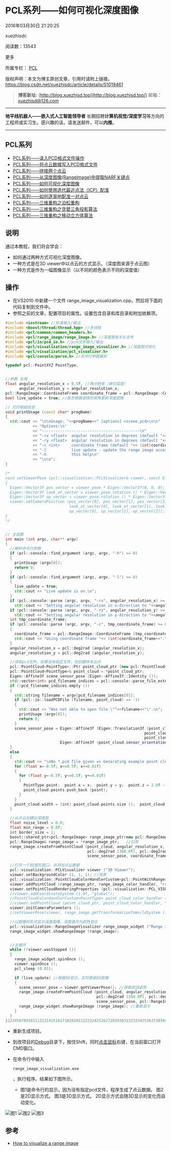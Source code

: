 # PCL系列——如何可视化深度图像

2016年03月30日 21:20:25

 

xuezhisdc

 

阅读数：13543

更多

所属专栏： [PCL](https://blog.csdn.net/column/details/pointcloudlibrary.html)



版权声明：本文为博主原创文章，引用时请附上链接。	https://blog.csdn.net/xuezhisdc/article/details/51019461

> **博客新址:** [http://blog.xuezhisd.top](http://blog.xuezhisd.top/) 
> 邮箱：xuezhisd@126.com

------

**地平线机器人——嵌入式人工智能领导者** 长期招聘**计算机视觉/深度学习**等方向的工程师或实习生。感兴趣的话，请发送邮件，可以**内推**。

------

## PCL系列

- [PCL系列——读入PCD格式文件操作](http://blog.csdn.net/xuezhisdc/article/details/51012300)
- [PCL系列——将点云数据写入PCD格式文件](http://blog.csdn.net/xuezhisdc/article/details/51012463)
- [PCL系列——拼接两个点云](http://blog.csdn.net/xuezhisdc/article/details/51014388)
- [PCL系列——从深度图像(RangeImage)中提取NARF关键点](http://blog.csdn.net/xuezhisdc/article/details/51018872)
- [PCL系列——如何可视化深度图像](http://blog.csdn.net/xuezhisdc/article/details/51019461)
- [PCL系列——如何使用迭代最近点法（ICP）配准](http://blog.csdn.net/xuezhisdc/article/details/51023251)
- [PCL系列——如何逐渐地配准一对点云](http://blog.csdn.net/xuezhisdc/article/details/51030943)
- [PCL系列——三维重构之泊松重构](http://blog.csdn.net/xuezhisdc/article/details/51034189)
- [PCL系列——三维重构之贪婪三角投影算法](http://blog.csdn.net/xuezhisdc/article/details/51034272)
- [PCL系列——三维重构之移动立方体算法](http://blog.csdn.net/xuezhisdc/article/details/51034359)

## 说明

通过本教程，我们将会学会：

- 如何通过两种方式可视化深度图像。
- 一种方式是在3D viewer中以点云的方式显示。（深度图来源于点云图）
- 一种方式是作为一幅图像显示（以不同的颜色表示不同的深度值）

## 操作

- 在VS2010 中新建一个文件 range_image_visualization.cpp，然后将下面的代码复制到文件中。
- 参照之前的文章，配置项目的属性。设置包含目录和库目录和附加依赖项。

```cpp
#include <iostream> //标准输入/输出
#include <boost/thread/thread.hpp> //多线程
#include <pcl/common/common_headers.h>
#include <pcl/range_image/range_image.h> //深度图有关头文件
#include <pcl/io/pcd_io.h> //pcd文件输入/输出
#include <pcl/visualization/range_image_visualizer.h> //深度图可视化
#include <pcl/visualization/pcl_visualizer.h>
#include <pcl/console/parse.h> //命令行参数解析

typedef pcl::PointXYZ PointType;


//参数 全局
float angular_resolution_x = 0.5f, //角分辨率（单位弧度）
      angular_resolution_y = angular_resolution_x;
pcl::RangeImage::CoordinateFrame coordinate_frame = pcl::RangeImage::CAMERA_FRAME; //坐标帧（相机帧）
bool live_update = true; //是否根据选择的视角更新深度图像

// 打印帮助信息
void printUsage (const char* progName)
{
  std::cout << "\n\nUsage: "<<progName<<" [options] <scene.pcd>\n\n"
            << "Options:\n"
            << "-------------------------------------------\n"
            << "-rx <float>  angular resolution in degrees (default "<<angular_resolution_x<<")\n"
            << "-ry <float>  angular resolution in degrees (default "<<angular_resolution_y<<")\n"
            << "-c <int>     coordinate frame (default "<< (int)coordinate_frame<<")\n"
            << "-l           live update - update the range image according to the selected view in the 3D viewer.\n"
            << "-h           this help\n"
            << "\n\n";
}

/*
void setViewerPose (pcl::visualization::PCLVisualizer& viewer, const Eigen::Affine3f& viewer_pose)
{
  Eigen::Vector3f pos_vector = viewer_pose * Eigen::Vector3f(0, 0, 0);
  Eigen::Vector3f look_at_vector = viewer_pose.rotation () * Eigen::Vector3f(0, 0, 1) + pos_vector;
  Eigen::Vector3f up_vector = viewer_pose.rotation () * Eigen::Vector3f(0, -1, 0);
  viewer.setCameraPosition (pos_vector[0], pos_vector[1], pos_vector[2],
                            look_at_vector[0], look_at_vector[1], look_at_vector[2],
                            up_vector[0], up_vector[1], up_vector[2]);
}
*/


// 主函数
int main (int argc, char** argv)
{
  //解析命令行参数
  if (pcl::console::find_argument (argc, argv, "-h") >= 0)
  {
    printUsage (argv[0]);
    return 0;
  }
  if (pcl::console::find_argument (argc, argv, "-l") >= 0)
  {
    live_update = true;
    std::cout << "Live update is on.\n";
  }
  if (pcl::console::parse (argc, argv, "-rx", angular_resolution_x) >= 0)
    std::cout << "Setting angular resolution in x-direction to "<<angular_resolution_x<<"deg.\n";
  if (pcl::console::parse (argc, argv, "-ry", angular_resolution_y) >= 0)
    std::cout << "Setting angular resolution in y-direction to "<<angular_resolution_y<<"deg.\n";
  int tmp_coordinate_frame;
  if (pcl::console::parse (argc, argv, "-c", tmp_coordinate_frame) >= 0)
  {
    coordinate_frame = pcl::RangeImage::CoordinateFrame (tmp_coordinate_frame);
    std::cout << "Using coordinate frame "<< (int)coordinate_frame<<".\n";
  }
  angular_resolution_x = pcl::deg2rad (angular_resolution_x);
  angular_resolution_y = pcl::deg2rad (angular_resolution_y);

  //读取pcd文件。如果没有指定文件，则创建样本云点
  pcl::PointCloud<PointType>::Ptr point_cloud_ptr (new pcl::PointCloud<PointType>);
  pcl::PointCloud<PointType>& point_cloud = *point_cloud_ptr;
  Eigen::Affine3f scene_sensor_pose (Eigen::Affine3f::Identity ());
  std::vector<int> pcd_filename_indices = pcl::console::parse_file_extension_argument (argc, argv, "pcd");
  if (!pcd_filename_indices.empty ())
  {
    std::string filename = argv[pcd_filename_indices[0]];
    if (pcl::io::loadPCDFile (filename, point_cloud) == -1)
    {
      std::cout << "Was not able to open file \""<<filename<<"\".\n";
      printUsage (argv[0]);
      return 0;
    }
    scene_sensor_pose = Eigen::Affine3f (Eigen::Translation3f (point_cloud.sensor_origin_[0],
                                                             point_cloud.sensor_origin_[1],
                                                             point_cloud.sensor_origin_[2])) *
                        Eigen::Affine3f (point_cloud.sensor_orientation_);
  }
  else
  {
    std::cout << "\nNo *.pcd file given => Genarating example point cloud.\n\n";
    for (float x=-0.5f; x<=0.5f; x+=0.01f)
    {
      for (float y=-0.5f; y<=0.5f; y+=0.01f)
      {
        PointType point;  point.x = x;  point.y = y;  point.z = 2.0f - y;
        point_cloud.points.push_back (point);
      }
    }
    point_cloud.width = (int) point_cloud.points.size ();  point_cloud.height = 1;
  }

  //从点云创建出深度图
  float noise_level = 0.0;
  float min_range = 0.0f;
  int border_size = 1;
  boost::shared_ptr<pcl::RangeImage> range_image_ptr(new pcl::RangeImage); //深度图指针
  pcl::RangeImage& range_image = *range_image_ptr;   //引用
  range_image.createFromPointCloud (point_cloud, angular_resolution_x, angular_resolution_y,
                                    pcl::deg2rad (360.0f), pcl::deg2rad (180.0f),
                                    scene_sensor_pose, coordinate_frame, noise_level, min_range, border_size); //从点云创建出深度图

  //打开一个3D图形窗口，并添加点云数据
  pcl::visualization::PCLVisualizer viewer ("3D Viewer");
  viewer.setBackgroundColor (1, 1, 1); //背景
  pcl::visualization::PointCloudColorHandlerCustom<pcl::PointWithRange> range_image_color_handler (range_image_ptr, 0, 0, 0);
  viewer.addPointCloud (range_image_ptr, range_image_color_handler, "range image");
  viewer.setPointCloudRenderingProperties (pcl::visualization::PCL_VISUALIZER_POINT_SIZE, 1, "range image");
  //viewer.addCoordinateSystem (1.0f, "global");
  //PointCloudColorHandlerCustom<PointType> point_cloud_color_handler (point_cloud_ptr, 150, 150, 150);
  //viewer.addPointCloud (point_cloud_ptr, point_cloud_color_handler, "original point cloud");
  viewer.initCameraParameters ();
  //setViewerPose(viewer, range_image.getTransformationToWorldSystem ()); //PCL 1.6 出错

  //以图像的形式显示深度图像，深度值作为颜色显示
  pcl::visualization::RangeImageVisualizer range_image_widget ("Range image");
  range_image_widget.showRangeImage (range_image);


  //主循环
  while (!viewer.wasStopped ())
  {
    range_image_widget.spinOnce ();
    viewer.spinOnce ();
    pcl_sleep (0.01);

    if (live_update) //根据3D显示，实时更新2D图像
    {
      scene_sensor_pose = viewer.getViewerPose(); //获取观测姿势
      range_image.createFromPointCloud (point_cloud, angular_resolution_x, angular_resolution_y,
                                        pcl::deg2rad (360.0f), pcl::deg2rad (180.0f),
                                        scene_sensor_pose, pcl::RangeImage::LASER_FRAME, noise_level, min_range, border_size); //重新生成新的深度图
      range_image_widget.showRangeImage (range_image); //重新显示
    }
  }
}123456789101112131415161718192021222324252627282930313233343536373839404142434445464748495051525354555657585960616263646566676869707172737475767778798081828384858687888990919293949596979899100101102103104105106107108109110111112113114115116117118119120121122123124125126127128129130131132133134135136137138139140141142143144145146147148149
```

- 重新生成项目。

- 到改项目的[Debug](https://www.baidu.com/s?wd=Debug&tn=24004469_oem_dg&rsv_dl=gh_pl_sl_csd)目录下，按住Shift，同时[点击鼠标](https://www.baidu.com/s?wd=%E7%82%B9%E5%87%BB%E9%BC%A0%E6%A0%87&tn=24004469_oem_dg&rsv_dl=gh_pl_sl_csd)右键，在当前窗口打开CMD窗口。

- 在命令行中输入

  ```
  range_image_visualization.exe
  ```

  ，执行程序。结果如下图所示。

   

  - 图1是命令行的显示，因为没有指定pcd文件，程序生成了点云数据。 
    图2是2D显示方式。 
    图3是3D显示方式。 
    2D显示方式会随3D显示的变化而自动变化。

![图1](https://img-blog.csdn.net/20160330211901995) 
![图2](https://img-blog.csdn.net/20160330211910011) 
![图3](https://img-blog.csdn.net/20160330211919355)

## 参考

- [How to visualize a range image](http://pointclouds.org/documentation/tutorials/range_image_visualization.php#range-image-visualization)